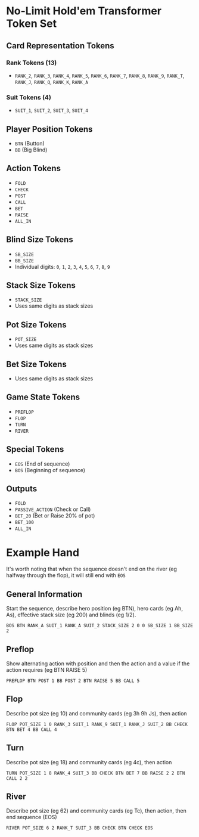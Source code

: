 # No-Limit Hold'em Transformer Token Set

## Card Representation Tokens
### Rank Tokens (13)
- `RANK_2`, `RANK_3`, `RANK_4`, `RANK_5`, `RANK_6`, `RANK_7`, `RANK_8`, `RANK_9`, `RANK_T`, `RANK_J`, `RANK_Q`, `RANK_K`, `RANK_A`

### Suit Tokens (4)
- `SUIT_1`, `SUIT_2`, `SUIT_3`, `SUIT_4`

## Player Position Tokens
- `BTN` (Button)
- `BB` (Big Blind)

## Action Tokens
- `FOLD`
- `CHECK`
- `POST`
- `CALL`
- `BET`
- `RAISE`
- `ALL_IN`

## Blind Size Tokens
- `SB_SIZE`
- `BB_SIZE`
- Individual digits: `0`, `1`, `2`, `3`, `4`, `5`, `6`, `7`, `8`, `9`

## Stack Size Tokens
- `STACK_SIZE`
- Uses same digits as stack sizes

## Pot Size Tokens
- `POT_SIZE`
- Uses same digits as stack sizes

## Bet Size Tokens
- Uses same digits as stack sizes

## Game State Tokens
- `PREFLOP`
- `FLOP`
- `TURN`
- `RIVER`

## Special Tokens
- `EOS` (End of sequence)
- `BOS` (Beginning of sequence)

## Outputs
- `FOLD`
- `PASSIVE_ACTION` (Check or Call)
- `BET_20` (Bet or Raise 20% of pot)
- `BET_100`
- `ALL_IN`

# Example Hand
It's worth noting that when the sequence doesn't end on the river (eg halfway through the flop), it will still end with `EOS`

## General Information
Start the sequence, describe hero position (eg BTN), hero cards (eg Ah, As), effective stack size (eg 200) and blinds (eg 1/2).

`BOS BTN RANK_A SUIT_1 RANK_A SUIT_2 STACK_SIZE 2 0 0 SB_SIZE 1 BB_SIZE 2`

## Preflop
Show alternating action with position and then the action and a value if the action requires (eg BTN RAISE 5)

`PREFLOP BTN POST 1 BB POST 2 BTN RAISE 5 BB CALL 5`

## Flop
Describe pot size (eg 10) and community cards (eg 3h 9h Js), then action

`FLOP POT_SIZE 1 0 RANK_3 SUIT_1 RANK_9 SUIT_1 RANK_J SUIT_2 BB CHECK BTN BET 4 BB CALL 4`

## Turn
Describe pot size (eg 18) and community cards (eg 4c), then action

`TURN POT_SIZE 1 8 RANK_4 SUIT_3 BB CHECK BTN BET 7 BB RAISE 2 2 BTN CALL 2 2`

## River
Describe pot size (eg 62) and community cards (eg Tc), then action, then end sequence (EOS)

`RIVER POT_SIZE 6 2 RANK_T SUIT_3 BB CHECK BTN CHECK EOS`